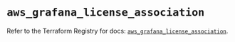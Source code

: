 # `aws_grafana_license_association`

Refer to the Terraform Registry for docs: [`aws_grafana_license_association`](https://registry.terraform.io/providers/hashicorp/aws/6.10.0/docs/resources/grafana_license_association).

